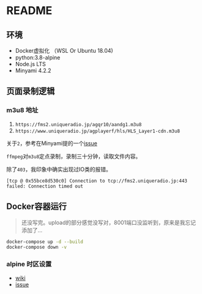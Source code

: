 # README

## 环境

- Docker虚拟化 （WSL Or Ubuntu 18.04)
- python:3.8-alpine
- Node.js LTS
- Minyami 4.2.2

## 页面录制逻辑

### m3u8 地址

1. `https://fms2.uniqueradio.jp/agqr10/aandg1.m3u8`
2. `https://www.uniqueradio.jp/agplayerf/hls/HLS_Layer1-cdn.m3u8` 

关于`2`，参考在Minyami提的一个[issue](https://github.com/Last-Order/Minyami/issues/73)


`ffmpeg`对`m3u8`定点录制，录制三十分钟，读取文件内容。

除了`403`，我印象中确实出现过IO类的报错。

```log
[tcp @ 0x55bce8d530c0] Connection to tcp://fms2.uniqueradio.jp:443 failed: Connection timed out
```

### 


## Docker容器运行

> 还没写完。upload的部分感觉没写对，8001端口没监听到，原来是我忘记添加了...

```bash
docker-compose up -d --build
docker-compose down -v
```

### alpine 时区设置

- [wiki](https://wiki.alpinelinux.org/wiki/Setting_the_timezone)
- [issue](https://github.com/gliderlabs/docker-alpine/issues/136)